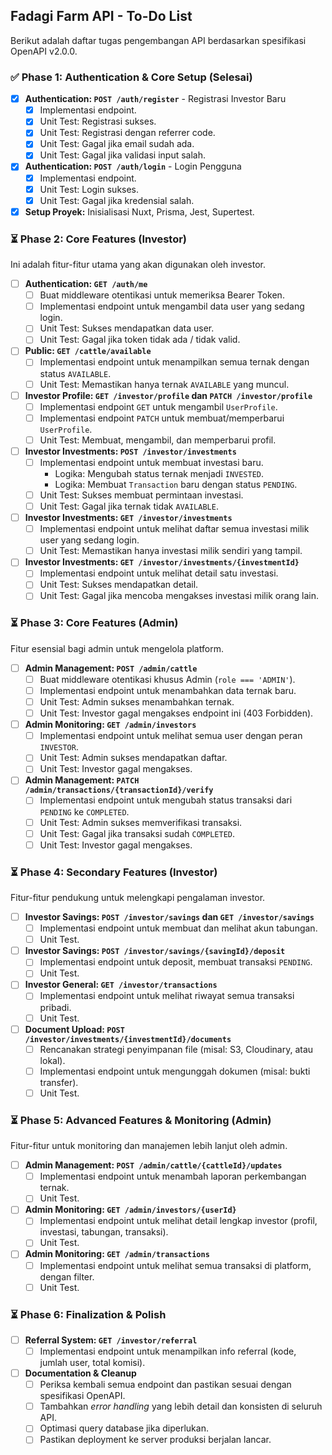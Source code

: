 ##  Fadagi Farm API - To-Do List

Berikut adalah daftar tugas pengembangan API berdasarkan spesifikasi OpenAPI v2.0.0.

### ✅ **Phase 1: Authentication & Core Setup (Selesai)**

-   [x] **Authentication: `POST /auth/register`** - Registrasi Investor Baru
    -   [x] Implementasi endpoint.
    -   [x] Unit Test: Registrasi sukses.
    -   [x] Unit Test: Registrasi dengan referrer code.
    -   [x] Unit Test: Gagal jika email sudah ada.
    -   [x] Unit Test: Gagal jika validasi input salah.
-   [x] **Authentication: `POST /auth/login`** - Login Pengguna
    -   [x] Implementasi endpoint.
    -   [x] Unit Test: Login sukses.
    -   [x] Unit Test: Gagal jika kredensial salah.
-   [x] **Setup Proyek:** Inisialisasi Nuxt, Prisma, Jest, Supertest.

### ⏳ **Phase 2: Core Features (Investor)**

Ini adalah fitur-fitur utama yang akan digunakan oleh investor.

-   [ ] **Authentication: `GET /auth/me`**
    -   [ ] Buat middleware otentikasi untuk memeriksa Bearer Token.
    -   [ ] Implementasi endpoint untuk mengambil data user yang sedang login.
    -   [ ] Unit Test: Sukses mendapatkan data user.
    -   [ ] Unit Test: Gagal jika token tidak ada / tidak valid.
-   [ ] **Public: `GET /cattle/available`**
    -   [ ] Implementasi endpoint untuk menampilkan semua ternak dengan status `AVAILABLE`.
    -   [ ] Unit Test: Memastikan hanya ternak `AVAILABLE` yang muncul.
-   [ ] **Investor Profile: `GET /investor/profile` dan `PATCH /investor/profile`**
    -   [ ] Implementasi endpoint `GET` untuk mengambil `UserProfile`.
    -   [ ] Implementasi endpoint `PATCH` untuk membuat/memperbarui `UserProfile`.
    -   [ ] Unit Test: Membuat, mengambil, dan memperbarui profil.
-   [ ] **Investor Investments: `POST /investor/investments`**
    -   [ ] Implementasi endpoint untuk membuat investasi baru.
        -   Logika: Mengubah status ternak menjadi `INVESTED`.
        -   Logika: Membuat `Transaction` baru dengan status `PENDING`.
    -   [ ] Unit Test: Sukses membuat permintaan investasi.
    -   [ ] Unit Test: Gagal jika ternak tidak `AVAILABLE`.
-   [ ] **Investor Investments: `GET /investor/investments`**
    -   [ ] Implementasi endpoint untuk melihat daftar semua investasi milik user yang sedang login.
    -   [ ] Unit Test: Memastikan hanya investasi milik sendiri yang tampil.
-   [ ] **Investor Investments: `GET /investor/investments/{investmentId}`**
    -   [ ] Implementasi endpoint untuk melihat detail satu investasi.
    -   [ ] Unit Test: Sukses mendapatkan detail.
    -   [ ] Unit Test: Gagal jika mencoba mengakses investasi milik orang lain.

### ⏳ **Phase 3: Core Features (Admin)**

Fitur esensial bagi admin untuk mengelola platform.

-   [ ] **Admin Management: `POST /admin/cattle`**
    -   [ ] Buat middleware otentikasi khusus Admin (`role === 'ADMIN'`).
    -   [ ] Implementasi endpoint untuk menambahkan data ternak baru.
    -   [ ] Unit Test: Admin sukses menambahkan ternak.
    -   [ ] Unit Test: Investor gagal mengakses endpoint ini (403 Forbidden).
-   [ ] **Admin Monitoring: `GET /admin/investors`**
    -   [ ] Implementasi endpoint untuk melihat semua user dengan peran `INVESTOR`.
    -   [ ] Unit Test: Admin sukses mendapatkan daftar.
    -   [ ] Unit Test: Investor gagal mengakses.
-   [ ] **Admin Management: `PATCH /admin/transactions/{transactionId}/verify`**
    -   [ ] Implementasi endpoint untuk mengubah status transaksi dari `PENDING` ke `COMPLETED`.
    -   [ ] Unit Test: Admin sukses memverifikasi transaksi.
    -   [ ] Unit Test: Gagal jika transaksi sudah `COMPLETED`.
    -   [ ] Unit Test: Investor gagal mengakses.

### ⏳ **Phase 4: Secondary Features (Investor)**

Fitur-fitur pendukung untuk melengkapi pengalaman investor.

-   [ ] **Investor Savings: `POST /investor/savings` dan `GET /investor/savings`**
    -   [ ] Implementasi endpoint untuk membuat dan melihat akun tabungan.
    -   [ ] Unit Test.
-   [ ] **Investor Savings: `POST /investor/savings/{savingId}/deposit`**
    -   [ ] Implementasi endpoint untuk deposit, membuat transaksi `PENDING`.
    -   [ ] Unit Test.
-   [ ] **Investor General: `GET /investor/transactions`**
    -   [ ] Implementasi endpoint untuk melihat riwayat semua transaksi pribadi.
    -   [ ] Unit Test.
-   [ ] **Document Upload: `POST /investor/investments/{investmentId}/documents`**
    -   [ ] Rencanakan strategi penyimpanan file (misal: S3, Cloudinary, atau lokal).
    -   [ ] Implementasi endpoint untuk mengunggah dokumen (misal: bukti transfer).
    -   [ ] Unit Test.

### ⏳ **Phase 5: Advanced Features & Monitoring (Admin)**

Fitur-fitur untuk monitoring dan manajemen lebih lanjut oleh admin.

-   [ ] **Admin Management: `POST /admin/cattle/{cattleId}/updates`**
    -   [ ] Implementasi endpoint untuk menambah laporan perkembangan ternak.
    -   [ ] Unit Test.
-   [ ] **Admin Monitoring: `GET /admin/investors/{userId}`**
    -   [ ] Implementasi endpoint untuk melihat detail lengkap investor (profil, investasi, tabungan, transaksi).
    -   [ ] Unit Test.
-   [ ] **Admin Monitoring: `GET /admin/transactions`**
    -   [ ] Implementasi endpoint untuk melihat semua transaksi di platform, dengan filter.
    -   [ ] Unit Test.

### ⏳ **Phase 6: Finalization & Polish**

-   [ ] **Referral System: `GET /investor/referral`**
    -   [ ] Implementasi endpoint untuk menampilkan info referral (kode, jumlah user, total komisi).
-   [ ] **Documentation & Cleanup**
    -   [ ] Periksa kembali semua endpoint dan pastikan sesuai dengan spesifikasi OpenAPI.
    -   [ ] Tambahkan *error handling* yang lebih detail dan konsisten di seluruh API.
    -   [ ] Optimasi query database jika diperlukan.
    -   [ ] Pastikan deployment ke server produksi berjalan lancar.